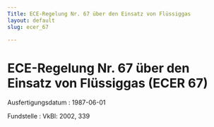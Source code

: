 ```yaml
---
Title: ECE-Regelung Nr. 67 über den Einsatz von Flüssiggas
layout: default
slug: ecer_67

---
```


# ECE-Regelung Nr. 67 über den Einsatz von Flüssiggas (ECER 67)

Ausfertigungsdatum
:   1987-06-01

Fundstelle
:   VkBl: 2002, 339

